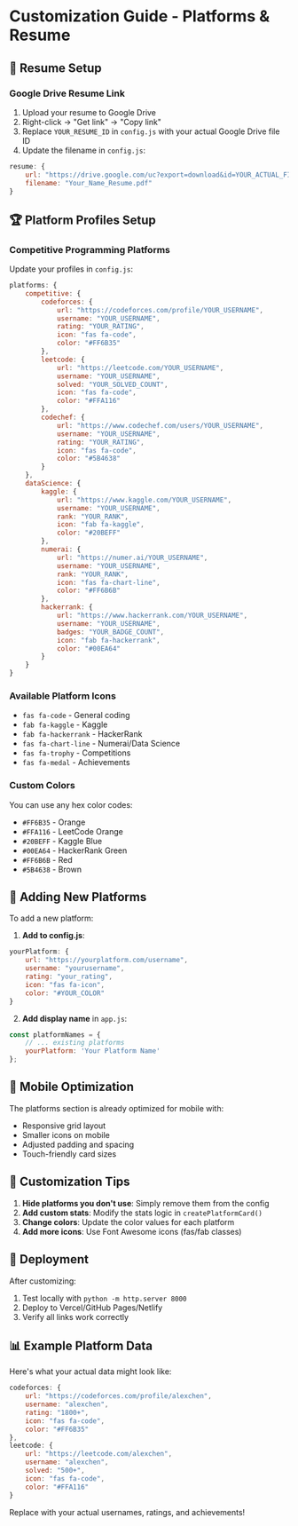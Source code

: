 # Customization Guide - Platforms & Resume

## 📄 Resume Setup

### Google Drive Resume Link
1. Upload your resume to Google Drive
2. Right-click → "Get link" → "Copy link"
3. Replace `YOUR_RESUME_ID` in `config.js` with your actual Google Drive file ID
4. Update the filename in `config.js`:

```javascript
resume: {
    url: "https://drive.google.com/uc?export=download&id=YOUR_ACTUAL_FILE_ID",
    filename: "Your_Name_Resume.pdf"
}
```

## 🏆 Platform Profiles Setup

### Competitive Programming Platforms

Update your profiles in `config.js`:

```javascript
platforms: {
    competitive: {
        codeforces: {
            url: "https://codeforces.com/profile/YOUR_USERNAME",
            username: "YOUR_USERNAME",
            rating: "YOUR_RATING",
            icon: "fas fa-code",
            color: "#FF6B35"
        },
        leetcode: {
            url: "https://leetcode.com/YOUR_USERNAME",
            username: "YOUR_USERNAME",
            solved: "YOUR_SOLVED_COUNT",
            icon: "fas fa-code",
            color: "#FFA116"
        },
        codechef: {
            url: "https://www.codechef.com/users/YOUR_USERNAME",
            username: "YOUR_USERNAME",
            rating: "YOUR_RATING",
            icon: "fas fa-code",
            color: "#5B4638"
        }
    },
    dataScience: {
        kaggle: {
            url: "https://www.kaggle.com/YOUR_USERNAME",
            username: "YOUR_USERNAME",
            rank: "YOUR_RANK",
            icon: "fab fa-kaggle",
            color: "#20BEFF"
        },
        numerai: {
            url: "https://numer.ai/YOUR_USERNAME",
            username: "YOUR_USERNAME",
            rank: "YOUR_RANK",
            icon: "fas fa-chart-line",
            color: "#FF6B6B"
        },
        hackerrank: {
            url: "https://www.hackerrank.com/YOUR_USERNAME",
            username: "YOUR_USERNAME",
            badges: "YOUR_BADGE_COUNT",
            icon: "fab fa-hackerrank",
            color: "#00EA64"
        }
    }
}
```

### Available Platform Icons

- `fas fa-code` - General coding
- `fab fa-kaggle` - Kaggle
- `fab fa-hackerrank` - HackerRank
- `fas fa-chart-line` - Numerai/Data Science
- `fas fa-trophy` - Competitions
- `fas fa-medal` - Achievements

### Custom Colors

You can use any hex color codes:
- `#FF6B35` - Orange
- `#FFA116` - LeetCode Orange
- `#20BEFF` - Kaggle Blue
- `#00EA64` - HackerRank Green
- `#FF6B6B` - Red
- `#5B4638` - Brown

## 🎨 Adding New Platforms

To add a new platform:

1. **Add to config.js**:
```javascript
yourPlatform: {
    url: "https://yourplatform.com/username",
    username: "yourusername",
    rating: "your_rating",
    icon: "fas fa-icon",
    color: "#YOUR_COLOR"
}
```

2. **Add display name** in `app.js`:
```javascript
const platformNames = {
    // ... existing platforms
    yourPlatform: 'Your Platform Name'
};
```

## 📱 Mobile Optimization

The platforms section is already optimized for mobile with:
- Responsive grid layout
- Smaller icons on mobile
- Adjusted padding and spacing
- Touch-friendly card sizes

## 🔧 Customization Tips

1. **Hide platforms you don't use**: Simply remove them from the config
2. **Add custom stats**: Modify the stats logic in `createPlatformCard()`
3. **Change colors**: Update the color values for each platform
4. **Add more icons**: Use Font Awesome icons (fas/fab classes)

## 🚀 Deployment

After customizing:
1. Test locally with `python -m http.server 8000`
2. Deploy to Vercel/GitHub Pages/Netlify
3. Verify all links work correctly

## 📊 Example Platform Data

Here's what your actual data might look like:

```javascript
codeforces: {
    url: "https://codeforces.com/profile/alexchen",
    username: "alexchen",
    rating: "1800+",
    icon: "fas fa-code",
    color: "#FF6B35"
},
leetcode: {
    url: "https://leetcode.com/alexchen",
    username: "alexchen", 
    solved: "500+",
    icon: "fas fa-code",
    color: "#FFA116"
}
```

Replace with your actual usernames, ratings, and achievements! 